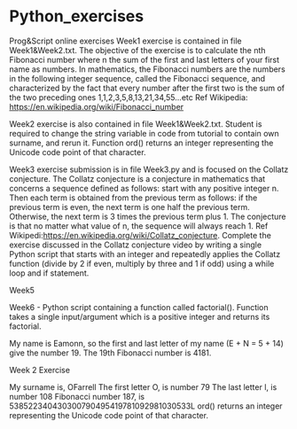 # Python_exercises
Prog&amp;Script online exercises
Week1 exercise is contained in file Week1&Week2.txt. The objective of the exercise is to calculate the nth Fibonacci number where n the sum of the first and last letters of your first name as numbers. In mathematics, the Fibonacci numbers are the numbers in the following integer sequence, called the Fibonacci sequence, and characterized by the fact that every number after the first two is the sum of the two preceding ones 1,1,2,3,5,8,13,21,34,55...etc Ref Wikipedia: https://en.wikipedia.org/wiki/Fibonacci_number

Week2 exercise is also contained in file Week1&Week2.txt. Student is required to change the string variable in code from tutorial to contain own surname, and rerun it. Function ord() returns an integer representing the Unicode code point of that character.

Week3 exercise submission is in file Week3.py and is focused on the Collatz conjecture. The Collatz conjecture is a conjecture in mathematics that concerns a sequence defined as follows: start with any positive integer n. Then each term is obtained from the previous term as follows: if the previous term is even, the next term is one half the previous term. Otherwise, the next term is 3 times the previous term plus 1. The conjecture is that no matter what value of n, the sequence will always reach 1. Ref Wikipedi:https://en.wikipedia.org/wiki/Collatz_conjecture. Complete the exercise discussed in the Collatz conjecture video by writing a single Python script that starts with an integer and repeatedly applies the Collatz function (divide by 2 if even, multiply by three and 1 if odd) using a while loop and if statement.

Week5

Week6 - Python script containing a function called factorial(). Function takes a single input/argument which is a positive integer and returns its factorial.


My name is Eamonn, so the first and last letter of my name (E + N = 5 + 14) give the number 19.  The 19th Fibonacci number is 4181.

Week 2 Exercise

My surname is, OFarrell
The first letter O, is number 79
The last letter l, is number 108
Fibonacci number 187, is 538522340430300790495419781092981030533L
ord() returns an integer representing the Unicode code point of that character.
